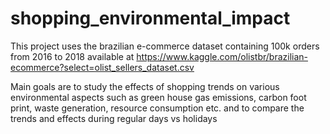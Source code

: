 # shopping_environmental_impact
This project uses the brazilian e-commerce dataset containing 100k orders from 2016 to 2018 available at https://www.kaggle.com/olistbr/brazilian-ecommerce?select=olist_sellers_dataset.csv

Main goals are to study the effects of shopping trends on various environmental aspects such as green house gas emissions, carbon foot print, waste generation, resource consumption etc. and to compare the trends and effects during regular days vs holidays
